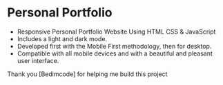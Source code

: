 # Personal Portfolio

- Responsive Personal Portfolio Website Using HTML CSS & JavaScript
- Includes a light and dark mode.
- Developed first with the Mobile First methodology, then for desktop.
- Compatible with all mobile devices and with a beautiful and pleasant user interface.

Thank you [Bedimcode] for helping me build this project

